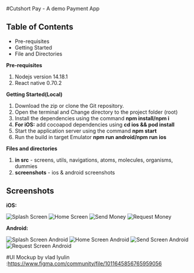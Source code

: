 #Cutshort Pay - A demo Payment App

## Table of Contents

- Pre-requisites
- Getting Started
- File and Directories

**Pre-requisites**

1.  Nodejs version 14.18.1
2.  React native 0.70.2

**Getting Started(Local)**

1. Download the zip or clone the Git repository.
2. Open the terminal and Change directory to the project folder (root)
3. Install the dependencies using the command **npm install/npm i**
4. **For iOS:** add cocoapod dependencies using **cd ios && pod install**
5. Start the application server using the command **npm start**
6. Run the build in target Emulator **npm run android/npm run ios**

**Files and directories**

1. **in src** - screens, utils, navigations, atoms, molecules, organisms, dummies
2. **screenshots** - ios & android screenshots

## Screenshots

**iOS:**

![Splash Screen](screenshots/ios/iosSplash.png?raw=true 'Splash')
![Home Screen](screenshots/ios/iosHome.png?raw=true 'Home')
![Send Money](screenshots/ios/iosSend.png?raw=true 'Send')
![Request Money](screenshots/ios/iosRequest.png?raw=true 'Requested Money')

**Android:**

![Splash Screen Android](screenshots/android/androidSplash.png?raw=true 'Splash-Android')
![Home Screen Android](screenshots/android/androidHome.png?raw=true 'Home-Android')
![Send Screen Android](screenshots/android/androidSend.png?raw=true 'Send-Android')
![Request Screen Android](screenshots/android/androidRequest.png?raw=true 'Request-Android')

#UI Mockup by vlad Iyulin :https://www.figma.com/community/file/1011645856765959056
